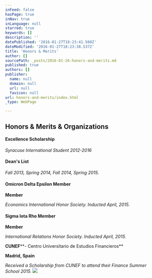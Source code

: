 ```yaml
---
inFeed: false
hasPage: true
inNav: true
inLanguage: null
starred: true
keywords: []
description: ''
datePublished: '2016-01-27T18:23:41.560Z'
dateModified: '2016-01-27T18:23:38.537Z'
title: 'Honors & Merits'
author: []
sourcePath: _posts/2016-01-26-honors-and-merits.md
published: true
authors: []
publisher:
  name: null
  domain: null
  url: null
  favicon: null
url: honors-and-merits/index.html
_type: WebPage

---
```

## Honors & Merits & Organizations

#### **Excellence Scholarship**

_Syracuse International Student 2012-2016_

#### **Dean's List**

_Fall 2013, Spring 2014, Fall 2014, Spring 2015\._

#### **Omicron Delta Epsilon Member**

**Member**

_Economics International Honor Society. Inducted April, 2015\._

#### **Sigma Iota Rho Member**

**Member**

_International Relations Honor Society. Inducted April, 2015\._

**CUNEF****- Centro Universitario de Estudios Financieros**

**Madrid, Spain**

_Received a Scholarship from CUNEF to attend their Finance Summer School 2015\._
![](https://the-grid-user-content.s3-us-west-2.amazonaws.com/a9536cb1-6ed2-4fb0-ac61-603ec3bdd0ae.GIF)